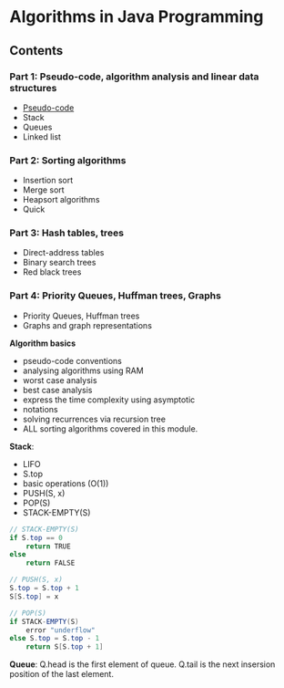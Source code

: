 # Algorithms in Java Programming

## Contents
### Part 1: Pseudo-code, algorithm analysis and linear data structures
* [Pseudo-code]()
* Stack
* Queues
* Linked list

### Part 2: Sorting algorithms
* Insertion sort 
* Merge sort
* Heapsort algorithms
* Quick 

### Part 3: Hash tables, trees
* Direct-address tables
* Binary search trees
* Red black trees

### Part 4: Priority Queues, Huffman trees, Graphs
* Priority Queues, Huffman trees
* Graphs and graph representations

**Algorithm basics**
- pseudo-code conventions
- analysing algorithms using RAM
- worst case analysis
- best case analysis
- express the time complexity using asymptotic
- notations
- solving recurrences via recursion tree
- ALL sorting algorithms covered in this module.

**Stack**:
 - LIFO
 - S.top
 - basic operations (O(1))
- PUSH(S, x)
- POP(S)
- STACK-EMPTY(S)

```java
// STACK-EMPTY(S)
if S.top == 0
    return TRUE
else 
    return FALSE
```

```java
// PUSH(S, x)
S.top = S.top + 1
S[S.top] = x
```

```java
// POP(S)
if STACK-EMPTY(S)
    error "underflow"
else S.top = S.top - 1
    return S[S.top + 1]
```

**Queue**:
Q.head is the first element of queue.
Q.tail is the next insersion position of the last element. 

